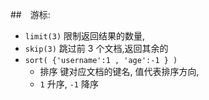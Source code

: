 ##　游标:

- `limit(3)` 限制返回结果的数量,
- `skip(3)` 跳过前 3 个文档,返回其余的
- `sort( {'username':1 , 'age':-1 } ) `
  - 排序 键对应文档的键名, 值代表排序方向,
  - `1` 升序, `-1` 降序
